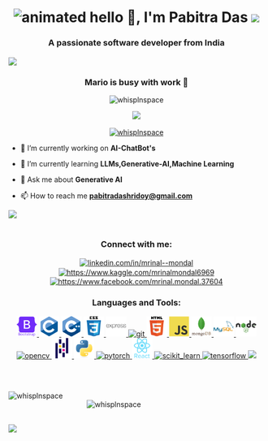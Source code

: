 
<h1 align="center"> <img src="https://github.com/Anmol-Baranwal/Cool-GIFs-For-GitHub/assets/74038190/9be4d344-6782-461a-b5a6-32a07bf7b34e" width="100" alt="animated hello"> 👋, I'm Pabitra Das <img src="https://i.giphy.com/media/v1.Y2lkPTc5MGI3NjExcWhqb3Y3OHYyeXN0cDg4dmhvbmx3cmNubm04c3QxamtyMXEzbTB1OSZlcD12MV9pbnRlcm5hbF9naWZfYnlfaWQmY3Q9Zw/wRmOK4J2261gI/giphy.gif" width="100"</h1>
<h3 align="center">A passionate software developer from India</h3>
<img src="https://user-images.githubusercontent.com/74038190/225813708-98b745f2-7d22-48cf-9150-083f1b00d6c9.gif" align="center" width="1000">
<p align="Center"></p>
<h3 align="center">Mario is busy with work 🤖</h3>
<p align="center"> <img src="https://komarev.com/ghpvc/?username=whisplnspace&label=Profile%20views&color=0e75b6&style=flat" alt="whisplnspace" /> </p>
<p align="center"> <img src="https://user-images.githubusercontent.com/74038190/212284158-e840e285-664b-44d7-b79b-e264b5e54825.gif" width="400"/> </p>
<p align="center"> <a href="https://github.com/ryo-ma/github-profile-trophy"><img src="https://github-profile-trophy.vercel.app/?username=whisplnspace" alt="whisplnspace" /></a> </p>

- 🔭 I’m currently working on **AI-ChatBot's**

- 🌱 I’m currently learning **LLMs,Generative-AI,Machine Learning**

- 💬 Ask me about **Generative AI**

- 📫 How to reach me **pabitradashridoy@gmail.com**

<img align="left" src="https://i.giphy.com/media/v1.Y2lkPTc5MGI3NjExaGpnYzd0M2pqcml3bTZjYXhuMmZnbGNkaGVnZjg4Ym15Z2dxNHpzdyZlcD12MV9pbnRlcm5hbF9naWZfYnlfaWQmY3Q9Zw/gHnz7kjz0SSHutFezl/giphy.gif" width="400">
<br><br>
<h3 align="center">Connect with me:</h3>
<p align="center">
<a href="https://www.linkedin.com/in/mrinal--mondal/" target="blank"><img align="center" src="https://raw.githubusercontent.com/rahuldkjain/github-profile-readme-generator/master/src/images/icons/Social/linked-in-alt.svg" alt="linkedin.com/in/mrinal--mondal" height="30" width="40" /></a>
<a href="https://www.kaggle.com/mrinalmondal6969" target="blank"><img align="center" src="https://raw.githubusercontent.com/rahuldkjain/github-profile-readme-generator/master/src/images/icons/Social/kaggle.svg" alt="https://www.kaggle.com/mrinalmondal6969" height="30" width="40" /></a>
<a href="https://www.facebook.com/mrinal.mondal.37604" target="blank"><img align="center" src="https://raw.githubusercontent.com/rahuldkjain/github-profile-readme-generator/master/src/images/icons/Social/facebook.svg" alt="https://www.facebook.com/mrinal.mondal.37604" height="30" width="40" /></a>
</p>

<h3 align="center">Languages and Tools:</h3>

<p align="center"> <a href="https://getbootstrap.com" target="_blank" rel="noreferrer"> <img src="https://raw.githubusercontent.com/devicons/devicon/master/icons/bootstrap/bootstrap-plain-wordmark.svg" alt="bootstrap" width="40" height="40"/> </a> <a href="https://www.cprogramming.com/" target="_blank" rel="noreferrer"> <img src="https://raw.githubusercontent.com/devicons/devicon/master/icons/c/c-original.svg" alt="c" width="40" height="40"/> </a> <a href="https://www.w3schools.com/cpp/" target="_blank" rel="noreferrer"> <img src="https://raw.githubusercontent.com/devicons/devicon/master/icons/cplusplus/cplusplus-original.svg" alt="cplusplus" width="40" height="40"/> </a> <a href="https://www.w3schools.com/css/" target="_blank" rel="noreferrer"> <img src="https://raw.githubusercontent.com/devicons/devicon/master/icons/css3/css3-original-wordmark.svg" alt="css3" width="40" height="40"/> </a> <a href="https://expressjs.com" target="_blank" rel="noreferrer"> <img src="https://raw.githubusercontent.com/devicons/devicon/master/icons/express/express-original-wordmark.svg" alt="express" width="40" height="40"/> </a> <a href="https://git-scm.com/" target="_blank" rel="noreferrer"> <img src="https://www.vectorlogo.zone/logos/git-scm/git-scm-icon.svg" alt="git" width="40" height="40"/> </a> <a href="https://www.w3.org/html/" target="_blank" rel="noreferrer"> <img src="https://raw.githubusercontent.com/devicons/devicon/master/icons/html5/html5-original-wordmark.svg" alt="html5" width="40" height="40"/> </a> <a href="https://developer.mozilla.org/en-US/docs/Web/JavaScript" target="_blank" rel="noreferrer"> <img src="https://raw.githubusercontent.com/devicons/devicon/master/icons/javascript/javascript-original.svg" alt="javascript" width="40" height="40"/> </a> <a href="https://www.mongodb.com/" target="_blank" rel="noreferrer"> <img src="https://raw.githubusercontent.com/devicons/devicon/master/icons/mongodb/mongodb-original-wordmark.svg" alt="mongodb" width="40" height="40"/> </a> <a href="https://www.mysql.com/" target="_blank" rel="noreferrer"> <img src="https://raw.githubusercontent.com/devicons/devicon/master/icons/mysql/mysql-original-wordmark.svg" alt="mysql" width="40" height="40"/> </a> <a href="https://nodejs.org" target="_blank" rel="noreferrer"> <img src="https://raw.githubusercontent.com/devicons/devicon/master/icons/nodejs/nodejs-original-wordmark.svg" alt="nodejs" width="40" height="40"/> </a> <a href="https://opencv.org/" target="_blank" rel="noreferrer"> <img src="https://www.vectorlogo.zone/logos/opencv/opencv-icon.svg" alt="opencv" width="40" height="40"/> </a> <a href="https://pandas.pydata.org/" target="_blank" rel="noreferrer"> <img src="https://raw.githubusercontent.com/devicons/devicon/2ae2a900d2f041da66e950e4d48052658d850630/icons/pandas/pandas-original.svg" alt="pandas" width="40" height="40"/> </a> <a href="https://www.python.org" target="_blank" rel="noreferrer"> <img src="https://raw.githubusercontent.com/devicons/devicon/master/icons/python/python-original.svg" alt="python" width="40" height="40"/> </a> <a href="https://pytorch.org/" target="_blank" rel="noreferrer"> <img src="https://www.vectorlogo.zone/logos/pytorch/pytorch-icon.svg" alt="pytorch" width="40" height="40"/> </a> <a href="https://reactjs.org/" target="_blank" rel="noreferrer"> <img src="https://raw.githubusercontent.com/devicons/devicon/master/icons/react/react-original-wordmark.svg" alt="react" width="40" height="40"/> </a> <a href="https://scikit-learn.org/" target="_blank" rel="noreferrer"> <img src="https://upload.wikimedia.org/wikipedia/commons/0/05/Scikit_learn_logo_small.svg" alt="scikit_learn" width="40" height="40"/> </a> <a href="https://www.tensorflow.org" target="_blank" rel="noreferrer"> <img src="https://www.vectorlogo.zone/logos/tensorflow/tensorflow-icon.svg" alt="tensorflow" width="40" height="40"/> </a> <img src="https://user-images.githubusercontent.com/74038190/218265814-3084a4ba-809c-4135-afc0-8685d0f634b3.gif" width="100" > </p>
<br><br/>
<p><img align="left" src="https://github-readme-stats.vercel.app/api/top-langs?username=whisplnspace&show_icons=true&theme=dark&locale=en&layout=compact" alt="whisplnspace"  width="350" /></p>

<p>&nbsp;<img align="right" src="https://github-readme-stats.vercel.app/api?username=whisplnspace&show_icons=true&locale=en" alt="whisplnspace"  width="350" /></p>
<br><br/>
<img src="https://github.com/Anmol-Baranwal/Cool-GIFs-For-GitHub/assets/74038190/d48893bd-0757-481c-8d7e-ba3e163feae7" />
<br><br/>
